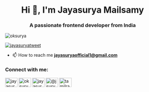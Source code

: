 <h1 align="center">Hi 👋, I'm Jayasurya Mailsamy</h1>
<h3 align="center">A passionate frontend developer from India</h3>

<p align="left"> <img src="https://komarev.com/ghpvc/?username=oksurya&label=Profile%20views&color=0e75b6&style=flat" alt="oksurya" /> </p>

<p align="left"> <a href="https://twitter.com/jayasuryatweet" target="blank"><img src="https://img.shields.io/twitter/follow/jayasuryatweet?logo=twitter&style=for-the-badge" alt="jayasuryatweet" /></a> </p>

- 📫 How to reach me **jayasuryaofficial1@gmail.com**

<h3 align="left">Connect with me:</h3>
<p align="left">
<a href="https://twitter.com/jayasuryatweet" target="blank"><img align="center" src="https://raw.githubusercontent.com/rahuldkjain/github-profile-readme-generator/master/src/images/icons/Social/twitter.svg" alt="jayasuryatweet" height="30" width="40" /></a>
<a href="https://fb.com/oksurya" target="blank"><img align="center" src="https://raw.githubusercontent.com/rahuldkjain/github-profile-readme-generator/master/src/images/icons/Social/facebook.svg" alt="oksurya" height="30" width="40" /></a>
<a href="https://instagram.com/jayasurya_ig" target="blank"><img align="center" src="https://raw.githubusercontent.com/rahuldkjain/github-profile-readme-generator/master/src/images/icons/Social/instagram.svg" alt="jayasurya_ig" height="30" width="40" /></a>
<a href="https://www.youtube.com/@jsurya" target="blank"><img align="center" src="https://raw.githubusercontent.com/rahuldkjain/github-profile-readme-generator/master/src/images/icons/Social/youtube.svg" alt="@jsurya" height="30" width="40" /></a>
  <a href="https://timesofindia.indiatimes.com/readersblog/tamilradar/" target="blank"><img align="center" src="https://brandeps.com/logo-download/T/Times-of-India-logo-vector-01.svg" alt="tamilradar" height="30" width="40" /></a>

</p>
